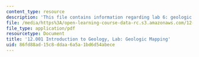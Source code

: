 ```yaml
---
content_type: resource
description: 'This file contains information regarding lab 6: geologic mapping.'
file: /media/https%3A/open-learning-course-data-rc.s3.amazonaws.com/12-001-introduction-to-geology-fall-2013/86fd88ad15c8ddaa6a5a1bd6d54abece_MIT12_001F13_Lab6-GeMa-InS.pdf
file_type: application/pdf
resourcetype: Document
title: '12.001 Introduction to Geology, Lab: Geologic Mapping'
uid: 86fd88ad-15c8-ddaa-6a5a-1bd6d54abece
---
```

